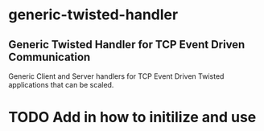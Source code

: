 # generic-twisted-handler
Generic Twisted Handler for TCP Event Driven Communication
----------------------------------

Generic Client and Server handlers for TCP Event Driven Twisted applications that can be scaled.
# TODO Add in how to initilize and use